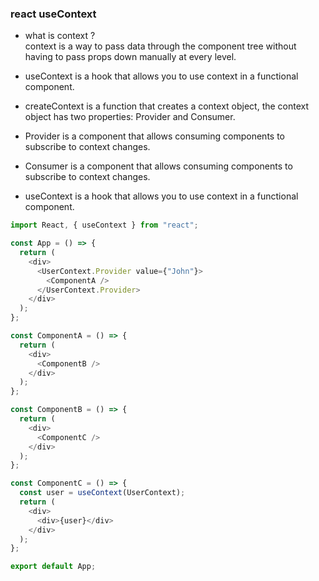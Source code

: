 ### react useContext

- what is context ?   
  context is a way to pass data through the component tree without having to pass props down manually at every level.

- useContext is a hook that allows you to use context in a functional component.

- createContext is a function that creates a context object, the context object has two properties: Provider and Consumer.

- Provider is a component that allows consuming components to subscribe to context changes.

- Consumer is a component that allows consuming components to subscribe to context changes.

- useContext is a hook that allows you to use context in a functional component.

```javascript
import React, { useContext } from "react";

const App = () => {
  return (
    <div>
      <UserContext.Provider value={"John"}>
        <ComponentA />
      </UserContext.Provider>
    </div>
  );
};

const ComponentA = () => {
  return (
    <div>
      <ComponentB />
    </div>
  );
};

const ComponentB = () => {
  return (
    <div>
      <ComponentC />
    </div>
  );
};

const ComponentC = () => {
  const user = useContext(UserContext);
  return (
    <div>
      <div>{user}</div>
    </div>
  );
};

export default App;
```